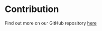 # Contribution

Find out more on our GitHub repository [here](https://github.com/DistributedCollective/sovryn-onboard)
